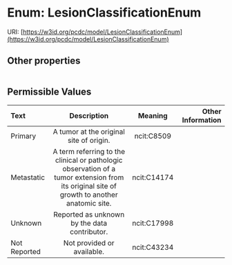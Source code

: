 
# Enum: LesionClassificationEnum




URI: [https://w3id.org/pcdc/model/LesionClassificationEnum](https://w3id.org/pcdc/model/LesionClassificationEnum)


## Other properties

|  |  |  |
| --- | --- | --- |

## Permissible Values

| Text | Description | Meaning | Other Information |
| :--- | :---: | :---: | ---: |
| Primary | A tumor at the original site of origin. | ncit:C8509 |  |
| Metastatic | A term referring to the clinical or pathologic observation of a tumor extension from its original site of growth to another anatomic site. | ncit:C14174 |  |
| Unknown | Reported as unknown by the data contributor. | ncit:C17998 |  |
| Not Reported | Not provided or available. | ncit:C43234 |  |

